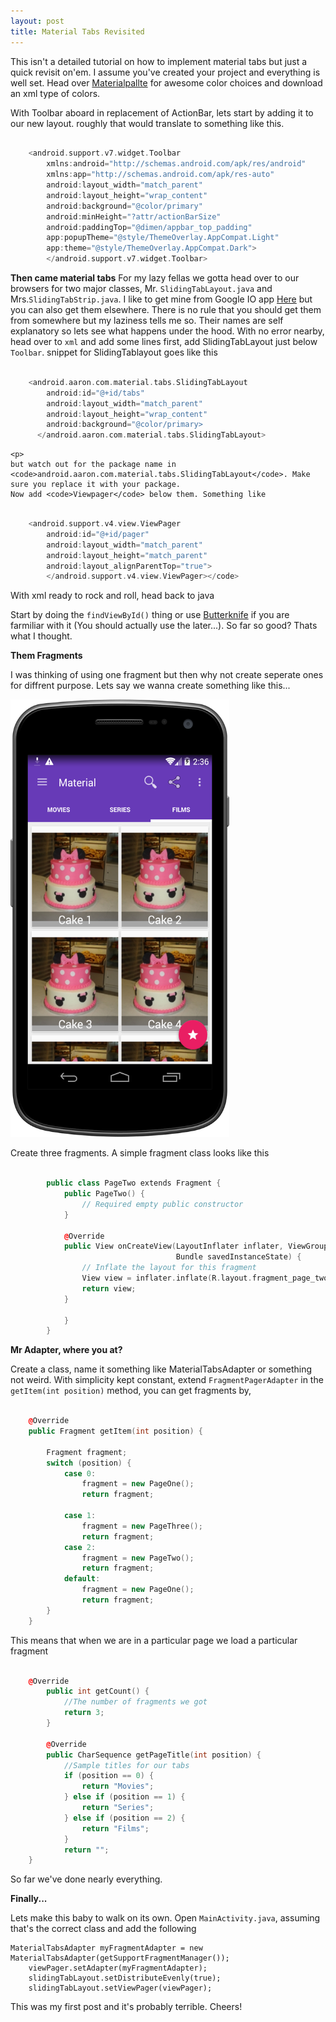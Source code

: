 ```yaml
---
layout: post
title: Material Tabs Revisited
---
```

This isn't a detailed tutorial on how to implement material tabs but just a quick revisit on'em. 
I assume you've created your project and everything is well set. Head over <a href="http://www.materialpalette.com/">Materialpallte</a> for awesome color choices and download an xml type of colors.

<p>With Toolbar aboard in replacement of ActionBar, lets start by adding it to our new layout. roughly that would translate to something like this.</p>

~~~cpp

    <android.support.v7.widget.Toolbar 
        xmlns:android="http://schemas.android.com/apk/res/android"
        xmlns:app="http://schemas.android.com/apk/res-auto"
        android:layout_width="match_parent"
        android:layout_height="wrap_content"
        android:background="@color/primary"
        android:minHeight="?attr/actionBarSize" 
        android:paddingTop="@dimen/appbar_top_padding"
        app:popupTheme="@style/ThemeOverlay.AppCompat.Light"
        app:theme="@style/ThemeOverlay.AppCompat.Dark">
        </android.support.v7.widget.Toolbar>
~~~

<b>Then came material tabs</b>
    For my lazy fellas we gotta head over to our browsers for two major classes, Mr. <code>SlidingTabLayout.java</code> and Mrs.<code>SlidingTabStrip.java</code>.
    I like to get mine from Google IO app <a href="https://github.com/google/iosched/tree/master/android/src/main/java/com/google/samples/apps/iosched/ui/widget">Here</a> but you can also get them elsewhere. There is no rule that you should get them from somewhere but my laziness tells me so. 
    Their names are self explanatory so lets see what happens under the hood.
    With no error nearby, head over to <code>xml</code> and add some lines
    first, add SlidingTabLayout just below <code>Toolbar</code>. snippet for SlidingTablayout goes like this

~~~cpp

    <android.aaron.com.material.tabs.SlidingTabLayout
        android:id="@+id/tabs"
        android:layout_width="match_parent"
        android:layout_height="wrap_content"
        android:background="@color/primary>
      </android.aaron.com.material.tabs.SlidingTabLayout>

~~~
	<p>
    but watch out for the package name in <code>android.aaron.com.material.tabs.SlidingTabLayout</code>. Make sure you replace it with your package.
    Now add <code>Viewpager</code> below them. Something like
   </p>

~~~cpp 

    <android.support.v4.view.ViewPager
        android:id="@+id/pager"
        android:layout_width="match_parent"
        android:layout_height="match_parent"
        android:layout_alignParentTop="true">
        </android.support.v4.view.ViewPager></code>
~~~

<p>With xml ready to rock and roll, head back to java</p>
<p>Start by doing the <code>findViewById()</code> thing or use <a href="http://jakewharton.github.io/butterknife/">Butterknife</a> if you are farmiliar with it (You should actually use the later...). So far so good? Thats what I thought.</p>

<p><strong>Them Fragments</strong></p>

<p>I was thinking of using one fragment but then why not create seperate ones for diffrent purpose. Lets say we wanna create something like this... </p>
<img src="public/images/tabs.png" height="700px" width="350px">
<p>Create three fragments. A simple fragment class looks like this </p>

~~~cpp

        public class PageTwo extends Fragment {
            public PageTwo() {
                // Required empty public constructor
            }

            @Override
            public View onCreateView(LayoutInflater inflater, ViewGroup container,
                                     Bundle savedInstanceState) {
                // Inflate the layout for this fragment
                View view = inflater.inflate(R.layout.fragment_page_two, container, false);
                return view;
            }

            }
        }
~~~

<p><b>Mr Adapter, where you at?</b></p>
<p>Create a class, name it something like MaterialTabsAdapter or something not weird. With simplicity kept constant, extend <code>FragmentPagerAdapter</code>
in the <code>getItem(int position)</code> method, you can get fragments by, </p>

~~~cpp

    @Override
    public Fragment getItem(int position) {
      
        Fragment fragment;
        switch (position) {
            case 0:
                fragment = new PageOne();
                return fragment;

            case 1:
                fragment = new PageThree();
                return fragment;
            case 2:
                fragment = new PageTwo();
                return fragment;
            default:
                fragment = new PageOne();
                return fragment;
        }
    }
~~~

<p>This means that when we are in a particular page we load a particular fragment</p>

~~~cpp

    @Override
        public int getCount() {
            //The number of fragments we got
            return 3;
        }

        @Override
        public CharSequence getPageTitle(int position) {
            //Sample titles for our tabs
            if (position == 0) {
                return "Movies";
            } else if (position == 1) {
                return "Series";
            } else if (position == 2) {
                return "Films";
            }
            return "";
    }

~~~

<p>So far we've done nearly everything.</p>
<p><strong>Finally...</strong></p>
<p>
Lets make this baby to walk on its own.
	Open <code>MainActivity.java</code>, assuming that's the correct class and add the following</p>
<pre><code>MaterialTabsAdapter myFragmentAdapter = new MaterialTabsAdapter(getSupportFragmentManager());   
	viewPager.setAdapter(myFragmentAdapter);
	slidingTabLayout.setDistributeEvenly(true);
	slidingTabLayout.setViewPager(viewPager);
</code></pre>
<p>
	This was my first post and it's probably terrible. Cheers!
</p>

